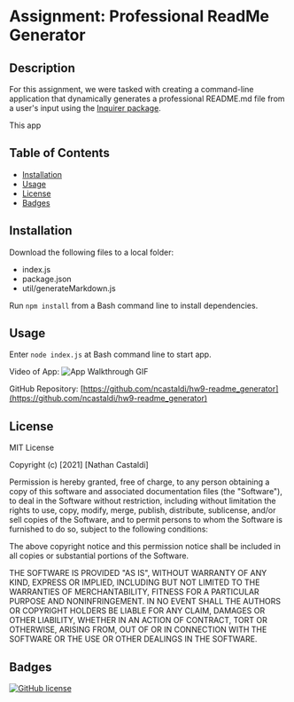 # Assignment: Professional ReadMe Generator

## Description

For this assignment, we were tasked with creating a command-line application that dynamically generates a professional README.md file from a user's input using the [Inquirer package](https://www.npmjs.com/package/inquirer).

This app

## Table of Contents

- [Installation](#installation)
- [Usage](#usage)
- [License](#license)
- [Badges](#badges)

## Installation

Download the following files to a local folder:

- index.js
- package.json
- util/generateMarkdown.js

Run `npm install` from a Bash command line to install dependencies.

## Usage

Enter `node index.js` at Bash command line to start app.

Video of App: ![App Walkthrough GIF](./assets/recordingOfApp.gif)

GitHub Repository: [https://github.com/ncastaldi/hw9-readme_generator](https://github.com/ncastaldi/hw9-readme_generator)

## License

MIT License

Copyright (c) [2021] [Nathan Castaldi]

Permission is hereby granted, free of charge, to any person obtaining a copy
of this software and associated documentation files (the "Software"), to deal
in the Software without restriction, including without limitation the rights
to use, copy, modify, merge, publish, distribute, sublicense, and/or sell
copies of the Software, and to permit persons to whom the Software is
furnished to do so, subject to the following conditions:

The above copyright notice and this permission notice shall be included in all
copies or substantial portions of the Software.

THE SOFTWARE IS PROVIDED "AS IS", WITHOUT WARRANTY OF ANY KIND, EXPRESS OR
IMPLIED, INCLUDING BUT NOT LIMITED TO THE WARRANTIES OF MERCHANTABILITY,
FITNESS FOR A PARTICULAR PURPOSE AND NONINFRINGEMENT. IN NO EVENT SHALL THE
AUTHORS OR COPYRIGHT HOLDERS BE LIABLE FOR ANY CLAIM, DAMAGES OR OTHER
LIABILITY, WHETHER IN AN ACTION OF CONTRACT, TORT OR OTHERWISE, ARISING FROM,
OUT OF OR IN CONNECTION WITH THE SOFTWARE OR THE USE OR OTHER DEALINGS IN THE
SOFTWARE.

## Badges

[![GitHub license](https://img.shields.io/github/license/ncastaldi/hw9-readme_generator?style=for-the-badge)](https://github.com/ncastaldi/hw9-readme_generator/blob/main/LICENSE)
